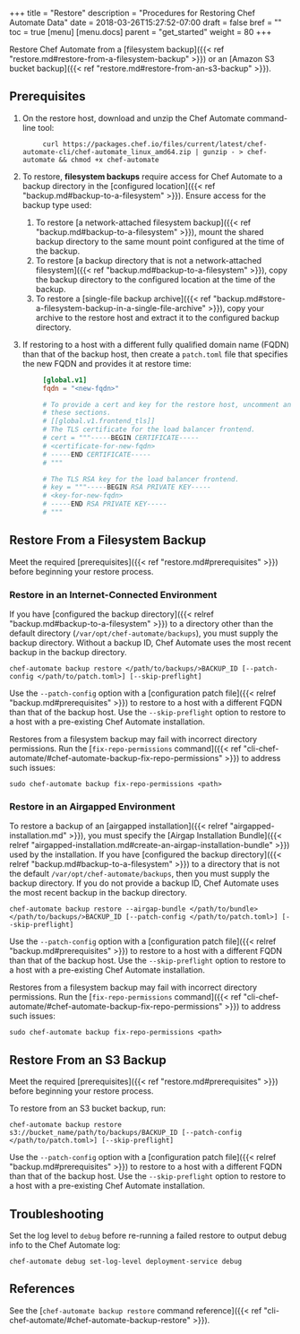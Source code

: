 +++
title = "Restore"
description = "Procedures for Restoring Chef Automate Data"
date = 2018-03-26T15:27:52-07:00
draft = false
bref = ""
toc = true
[menu]
  [menu.docs]
    parent = "get_started"
    weight = 80
+++

Restore Chef Automate from a [filesystem backup]({{< ref "restore.md#restore-from-a-filesystem-backup" >}}) or an [Amazon S3 bucket backup]({{< ref "restore.md#restore-from-an-s3-backup" >}}).

## Prerequisites

1. On the restore host, download and unzip the Chef Automate command-line tool:

   ```shell
        curl https://packages.chef.io/files/current/latest/chef-automate-cli/chef-automate_linux_amd64.zip | gunzip - > chef-automate && chmod +x chef-automate
    ```

1. To restore, **filesystem backups** require access for Chef Automate to a backup directory in the [configured location]({{< ref "backup.md#backup-to-a-filesystem" >}}).
Ensure access for the backup type used:

     1. To restore [a network-attached filesystem backup]({{< ref "backup.md#backup-to-a-filesystem" >}}), mount the shared backup directory to the same mount point configured at the time of the backup.
     1. To restore [a backup directory that is not a network-attached filesystem]({{< ref "backup.md#backup-to-a-filesystem" >}}), copy the backup directory to the configured location at the time of the backup.
     1. To restore a [single-file backup archive]({{< ref "backup.md#store-a-filesystem-backup-in-a-single-file-archive" >}}), copy your archive to the restore host and extract it to the configured backup directory.

1. If restoring to a host with a different fully qualified domain name (FQDN) than that of the backup host, then create a `patch.toml` file that specifies the new FQDN and provides it at restore time:

    ```toml
         [global.v1]
         fqdn = "<new-fqdn>"

         # To provide a cert and key for the restore host, uncomment and fill
         # these sections.
         # [[global.v1.frontend_tls]]
         # The TLS certificate for the load balancer frontend.
         # cert = """-----BEGIN CERTIFICATE-----
         # <certificate-for-new-fqdn>
         # -----END CERTIFICATE-----
         # """

         # The TLS RSA key for the load balancer frontend.
         # key = """-----BEGIN RSA PRIVATE KEY-----
         # <key-for-new-fqdn>
         # -----END RSA PRIVATE KEY-----
         # """
    ```

## Restore From a Filesystem Backup

Meet the required [prerequisites]({{< ref "restore.md#prerequisites" >}}) before beginning your restore process.

### Restore in an Internet-Connected Environment

If you have [configured the backup directory]({{< relref "backup.md#backup-to-a-filesystem" >}}) to a directory other than the default directory (`/var/opt/chef-automate/backups`), you must supply the backup directory.
Without a backup ID, Chef Automate uses the most recent backup in the backup directory.

```shell
chef-automate backup restore </path/to/backups/>BACKUP_ID [--patch-config </path/to/patch.toml>] [--skip-preflight]
```

Use the `--patch-config` option with a [configuration patch file]({{< relref "backup.md#prerequisites" >}}) to restore to a host with a different FQDN than that of the backup host.
Use the `--skip-preflight` option to restore to a host with a pre-existing Chef Automate installation.

Restores from a filesystem backup may fail with incorrect directory permissions.
Run the [`fix-repo-permissions` command]({{< ref "cli-chef-automate/#chef-automate-backup-fix-repo-permissions" >}}) to address such issues:

```shell
sudo chef-automate backup fix-repo-permissions <path>
```

### Restore in an Airgapped Environment

To restore a backup of an [airgapped installation]({{< relref "airgapped-installation.md" >}}), you must specify the [Airgap Installation Bundle]({{< relref "airgapped-installation.md#create-an-airgap-installation-bundle" >}}) used by the installation.
If you have [configured the backup directory]({{< relref "backup.md#backup-to-a-filesystem" >}}) to a directory that is not the default `/var/opt/chef-automate/backups`, then you must supply the backup directory.
If you do not provide a backup ID, Chef Automate uses the most recent backup in the backup directory.

```shell
chef-automate backup restore --airgap-bundle </path/to/bundle> </path/to/backups/>BACKUP_ID [--patch-config </path/to/patch.toml>] [--skip-preflight]
```

Use the `--patch-config` option with a [configuration patch file]({{< relref "backup.md#prerequisites" >}}) to restore to a host with a different FQDN than that of the backup host.
Use the `--skip-preflight` option to restore to a host with a pre-existing Chef Automate installation.

Restores from a filesystem backup may fail with incorrect directory permissions.
Run the [`fix-repo-permissions` command]({{< ref "cli-chef-automate/#chef-automate-backup-fix-repo-permissions" >}}) to address such issues:

```shell
sudo chef-automate backup fix-repo-permissions <path>
```

## Restore From an S3 Backup

Meet the required [prerequisites]({{< ref "restore.md#prerequisites" >}}) before beginning your restore process.

To restore from an S3 bucket backup, run:

```shell
chef-automate backup restore s3://bucket_name/path/to/backups/BACKUP_ID [--patch-config </path/to/patch.toml>] [--skip-preflight]
```

Use the `--patch-config` option with a [configuration patch file]({{< relref "backup.md#prerequisites" >}}) to restore to a host with a different FQDN than that of the backup host.
Use the `--skip-preflight` option to restore to a host with a pre-existing Chef Automate installation.

## Troubleshooting

Set the log level to `debug` before re-running a failed restore to output debug info to the Chef Automate log:

```shell
chef-automate debug set-log-level deployment-service debug
```

## References

See the [`chef-automate backup restore` command reference]({{< ref "cli-chef-automate/#chef-automate-backup-restore" >}}).
